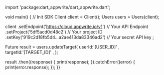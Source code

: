 import 'package:dart_appwrite/dart_appwrite.dart';

void main() { // Init SDK
  Client client = Client();
  Users users = Users(client);

  client
    .setEndpoint('https://cloud.appwrite.io/v1') // Your API Endpoint
    .setProject('5df5acd0d48c2') // Your project ID
    .setKey('919c2d18fb5d4...a2ae413da83346ad2') // Your secret API key
  ;

  Future result = users.updateTarget(
    userId:'[USER_ID]' ,
    targetId:'[TARGET_ID]' ,
  );

  result
    .then((response) {
      print(response);
    }).catchError((error) {
      print(error.response);
  });
}}